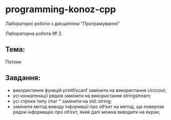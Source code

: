 # programming-konoz-cpp
Лабораторні роботи з дисципліни "Програмування"

Лабораторна робота № 2.

## Тема: 

Потоки


## Завдання: 

* використання функцій printf/scanf замінити на використання cin/cout;
* усі конкатенації рядків замінити на використання stringstream;
* усі строки типу char * замінити на std::string;
* замінити метод виводу інформації про об’єкт на метод, що повертає рядок-інформацію про об’єкт, який далі можна виводити на екран;
